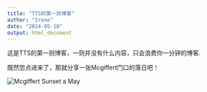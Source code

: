 ```yaml
---
title: "TTS的第一则博客"
author: "Irene"
date: "2024-05-18"
output: html_document
---
```


这是TTS的第一则博客，一则并没有什么内容，只会浪费你一分钟的博客.

既然您点进来了，那就分享一张Mcgiffert门口的落日吧！

![Mcgiffert Sunset a May](../static/blogs/第一则博客/第一个博客_files/mcgiffert.png)
